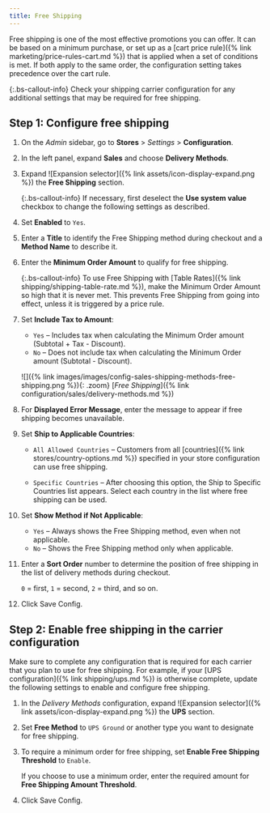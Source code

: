 ```yaml
---
title: Free Shipping
---
```


Free shipping is one of the most effective promotions you can offer. It can be based on a minimum purchase, or set up as a [cart price rule]({% link marketing/price-rules-cart.md %}) that is applied when a set of conditions is met. If both apply to the same order, the configuration setting takes precedence over the cart rule.

{:.bs-callout-info}
Check your shipping carrier configuration for any additional settings that may be required for free shipping.

## Step 1: Configure free shipping

1. On the _Admin_ sidebar, go to **Stores** > _Settings_ > **Configuration**.

1. In the left panel, expand **Sales** and choose **Delivery Methods**.

1. Expand ![Expansion selector]({% link assets/icon-display-expand.png %}) the **Free Shipping** section.

   {:.bs-callout-info}
   If necessary, first deselect the **Use system value** checkbox to change the following settings as described.

1. Set **Enabled** to `Yes`.

1. Enter a **Title** to identify the Free Shipping method during checkout and a **Method Name** to describe it.

1. Enter the **Minimum Order Amount** to qualify for free shipping.

   {:.bs-callout-info}
   To use Free Shipping with [Table Rates]({% link shipping/shipping-table-rate.md %}), make the Minimum Order Amount so high that it is never met. This prevents Free Shipping from going into effect, unless it is triggered by a price rule.

1. Set **Include Tax to Amount**:

   * `Yes` – Includes tax when calculating the Minimum Order amount (Subtotal + Tax - Discount).
   * `No` – Does not include tax when calculating the Minimum Order amount (Subtotal - Discount).

   ![]({% link images/images/config-sales-shipping-methods-free-shipping.png %}){: .zoom}
   [_Free Shipping_]({% link configuration/sales/delivery-methods.md %})

1. For **Displayed Error Message**, enter the message to appear if free shipping becomes unavailable.

1. Set **Ship to Applicable Countries**:

   * `All Allowed Countries` – Customers from all [countries]({% link stores/country-options.md %}) specified in your store configuration can use free shipping.

   * `Specific Countries` – After choosing this option, the Ship to Specific Countries list appears. Select each country in the list where free shipping can be used.

1. Set **Show Method if Not Applicable**:

   * `Yes` – Always shows the Free Shipping method, even when not applicable.
   * `No` – Shows the Free Shipping method only when applicable.

1. Enter a **Sort Order** number to determine the position of free shipping in the list of delivery methods during checkout.

   `0` = first, `1` = second, `2` = third, and so on.

1. Click <span class="btn">Save Config</span>.

## Step 2: Enable free shipping in the carrier configuration

Make sure to complete any configuration that is required for each carrier that you plan to use for free shipping. For example, if your [UPS configuration]({% link shipping/ups.md %}) is otherwise complete, update the following settings to enable and configure free shipping.

1. In the _Delivery Methods_ configuration, expand ![Expansion selector]({% link assets/icon-display-expand.png %}) the **UPS** section.

1. Set **Free Method** to `UPS Ground` or another type you want to designate for free shipping.

1. To require a minimum order for free shipping, set **Enable Free Shipping Threshold** to `Enable`.

   If you choose to use a minimum order, enter the required amount for **Free Shipping Amount Threshold**.

1. Click <span class="btn">Save Config</span>.
